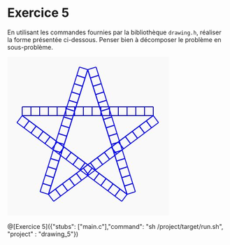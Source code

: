 # Exercice 5

En utilisant les commandes fournies par la bibliothèque `drawing.h`, réaliser la forme présentée ci-dessous. Penser bien à décomposer le problème en sous-problème.

![imgage exercice](Images/ex4.JPG)

@[Exercice 5]({"stubs": ["main.c"],"command": "sh /project/target/run.sh", "project" : "drawing_5"})